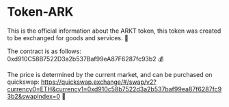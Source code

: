 # Token-ARK
This is the official information about the ARKT token, this token was created to be exchanged for goods and services.
:file_folder:

The contract is as follows:
0xd910C58B7522D3a2b537Baf99eA87F6287fc93b2
:moneybag:

The price is determined by the current market, and can be purchased on quickswap:
https://quickswap.exchange/#/swap/v2?currency0=ETH&currency1=0xd910c58b7522d3a2b537baf99ea87f6287fc93b2&swapIndex=0
:currency_exchange:
